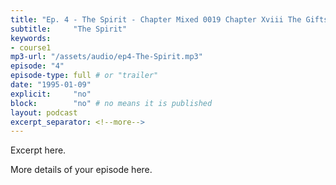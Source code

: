 ```yaml
---
title: "Ep. 4 - The Spirit - Chapter Mixed 0019 Chapter Xviii The Gifts Of Healing Powerful Gifts The"
subtitle:     "The Spirit"
keywords:
- course1
mp3-url: "/assets/audio/ep4-The-Spirit.mp3"
episode: "4"
episode-type: full # or "trailer"
date: "1995-01-09"
explicit:     "no"
block:        "no" # no means it is published
layout: podcast
excerpt_separator: <!--more-->
---
```

Excerpt here.
<!--more-->

More details of your episode here.
